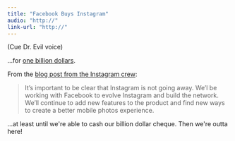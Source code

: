 ```yaml
---
title: "Facebook Buys Instagram"
audio: "http://"
link-url: "http://"
---
```

<p>(Cue Dr. Evil voice)</p>
<p>...for <a href="http://www.theverge.com/2012/4/9/2936375/facebook-buys-instagram">one billion dollars</a>.</p>
<p>From the <a href="http://blog.instagram.com/post/20785013897/instagram-facebook">blog post from the Instagram crew</a>:</p>
<blockquote><p>
  It’s important to be clear that Instagram is not going away. We’l be working with Facebook to evolve Instagram and build the network. We’ll continue to add new features to the product and find new ways to create a better mobile photos experience.
</p></blockquote>
<p>...at least until we're able to cash our billion dollar cheque. Then we're outta here!</p>
